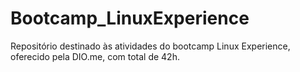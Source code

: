 # Bootcamp_LinuxExperience
Repositório destinado às atividades do bootcamp Linux Experience, oferecido pela DIO.me, com total de 42h.

